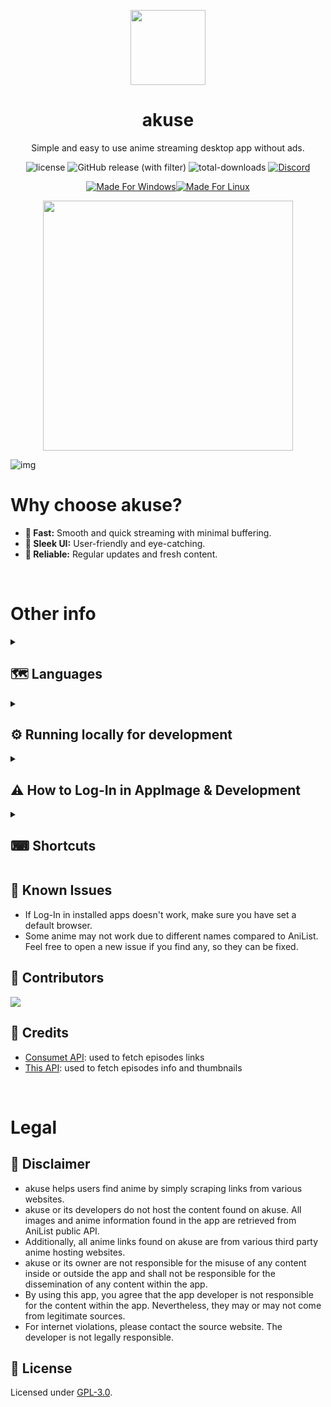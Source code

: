 <p align="center">
    <img width="120px" src="./assets/icon.png"/>
    <h1 align="center">akuse</h1>
</p>

<p align="center">Simple and easy to use anime streaming desktop app without ads.</p>

<p align="center">
    <img alt="license" src="https://img.shields.io/github/license/aleganza/akuse"> 
    <img alt="GitHub release (with filter)" src="https://img.shields.io/github/v/release/akuse-app/akuse">
    <img alt="total-downloads" src="https://img.shields.io/github/downloads/aleganza/akuse/total">
    <a href="https://discord.gg/f3wdnqSNX5">
        <img alt="Discord" src="https://img.shields.io/discord/1163970236224118796?style=flat&label=discord&logo=discord&color=%235567E3">
    </a>
</p>

<p align="center" style="text-decoration: none;">
    <a href="https://github.com/akuse-app/akuse/releases/latest">
        <img alt="Made For Windows" src="https://img.shields.io/badge/made_for-Windows-0078D6?style=flat&logo=windows&logoColor=white"><img alt="Made For Linux" src="https://img.shields.io/badge/made_for-Linux-FCC624?style=flat&logo=linux&logoColor=white">
    </a>
</p>

<p align="center">
    <a href="https://ko-fi.com/aleganza">
      <img width="400px" src="https://cdn.prod.website-files.com/5c14e387dab576fe667689cf/64f1a9ddd0246590df69ea0b_kofi_long_button_red%402x.png"/>
    </a>
</p>

<img title="img" alt="img" src="./assets/screenshot.jpg">

<br/>

# Why choose akuse?

- **🚀 Fast:** Smooth and quick streaming with minimal buffering.
- **🎨 Sleek UI:** User-friendly and eye-catching.
- **🔄 Reliable:** Regular updates and fresh content.

<br/>

# Other info
<details>
  <summary><h2>🗺 Languages</h2></summary>

  - Italian
  - English
</details>

<details>
  <summary><h2>⚙️ Running locally for development</h2></summary>


  Start cloning akuse:

  ```
  git clone https://github.com/akuse-app/akuse.git
  ```
  
  Next, go to [this link](https://anilist.co/settings/developer) and create a new AniList API Client.
  As Redirect Uri, you can insert `akuse://index,https://anilist.co/api/v2/oauth/pin` (these are two space seprated uri) and it should work.
  Now go inside the src/modules folder and create a clientData.ts file with a structure like this:
  
  ```bash
  import { ClientData } from "../types/types";
  
  export const clientData: ClientData = {
    clientId: ,
    redirectUri: "",
    clientSecret: "",
  };
  ```
  
  Fill it with the data retrieved from the creation of your AniList API Client.
  
  ```bash
  # Example:
  import { ClientData } from "../types/types";
  
  export const clientData: ClientData = {
    clientId: 12345,
    redirectUri: 'akuse://index',
    clientSecret: 'iA04TKLO3k3LaVWhxucJwck0glR6uhiv',
  };
  ```
  
  Next, install its dependencies (make sure npm is installed on your machine):
  
  ```
  npm install
  ```
  
  To start, run:
  
  ```
  npm start
  ```
</details>
<details>
  <summary><h2>⚠ How to Log-In in AppImage & Development</h2></summary>
  

  In AppImage and in a Development environment, the Log-In redirect doesn't work since the app is not packed/installed. If you need to work with an authenticated instance, follow these steps:
  1. open the app using one of the method e.g.
  
      ```
      npm start
      ```
        or
      ```
      ./path/to/app.AppImage
      ```
      
  2. Now click on the login button and authenticate in the browser. Next, copy the code you are given, go back to akuse and click the navbar element with a laptop icon. Here you can paste your code.
  
  3. Finally, paste your code and push the button. If the code you entered is correct, you are now Logged-in, othwerise repeat these steps and see what has gone wrong.
  
  **NOTE:** This is not needed in Installed App.
</details>
<details>
  <summary><h2>⌨ Shortcuts</h2></summary>


  - Pages
    - F1: go to Discover page
    - F2: go to Library page
    - F3: go to Search page
  - Video player
    - Space: play/pause video
    - Left arrow: fast rewind (5s)
    - Right arrow: fast forward (5s)
    - Upper arrow: increase volume
    - Lower arrow: decrease volume
    - F11: fullscreen toggler
    - F: fullscreen toggler
    - M: mute/unmute video
    - P: play previous episode
    - N: play next episode
</details>

## 🐛 Known Issues

- If Log-In in installed apps doesn't work, make sure you have set a default browser.
- Some anime may not work due to different names compared to AniList. Feel free to open a new issue if you find any, so they can be fixed.

## 🌟 Contributors

[![](https://contrib.rocks/image?repo=akuse-app/akuse)](https://github.com/akuse-app/akuse/graphs/contributors)

## 🙌 Credits

- [Consumet API](https://github.com/consumet/consumet.ts): used to fetch episodes links
- [This API](https://api.ani.zip/mappings?anilist_id=21): used to fetch episodes info and thumbnails

<br/>

# Legal

## 📢 Disclaimer

- akuse helps users find anime by simply scraping links from various websites.
- akuse or its developers do not host the content found on akuse. All images and anime information found in the app are retrieved from AniList public API.
- Additionally, all anime links found on akuse are from various third party anime hosting websites.
- akuse or its owner are not responsible for the misuse of any content inside or outside the app and shall not be responsible for the dissemination of any content within the app.
- By using this app, you agree that the app developer is not responsible for the content within the app. Nevertheless, they may or may not come from legitimate sources.
- For internet violations, please contact the source website. The developer is not legally responsible.

## 📜 License

Licensed under [GPL-3.0](https://www.gnu.org/licenses/gpl-3.0.html#license-text).

